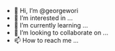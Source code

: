 - 👋 Hi, I’m @georgewori
- 👀 I’m interested in ...
- 🌱 I’m currently learning ...
- 💞️ I’m looking to collaborate on ...
- 📫 How to reach me ...

<!---
georgewori/georgewori is a ✨ special ✨ repository because its `README.md` (this file) appears on your GitHub profile.
You can click the Preview link to take a look at your changes.
--->
